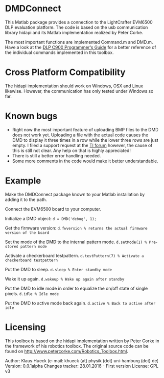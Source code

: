 # DMDConnect
This Matlab package provides a connection to the LightCrafter EVM6500 DLP evaluation platform. 
The code is based on the usb communication library hidapi and its Matlab implementation realized by Peter Corke. 

The most important functions are implemented Command.m and DMD.m. Have a look at the [DLP C900 Programmer's Guide](http://www.ti.com/lit/ug/dlpu018b/dlpu018b.pdf)
for a better reference of the individual commands implemented in this toolbox. 

# Cross Platform Compatibility
The hidapi implementation should work on Windows, OSX and Linux likewise. However, the communication has only tested under Windows so far. 

# Known bugs
* Right now the most important feature of uploading BMP files to the DMD does not work yet. Uploading a file with the actual code causes the DMD to display it three times in a row while the lower three rows are just empty. I filed a support request at the [TI forum](https://e2e.ti.com/support/dlp__mems_micro-electro-mechanical_systems/f/94/t/477635) however, the cause of this is still not clear. Any help on that is highly appreciated!
* There is still a better error handling needed.
* Some more comments in the code would make it better understandable. 

# Example
Make the DMDConnect package known to your Matlab installation by adding it to the path. 

Connect the EVM6500 board to your computer. 

Initialize a DMD object:
`d = DMD('debug', 1);`

Get the firmware version:
`d.fwversion % returns the actual firmware version of the board`

Set the mode of the DMD to the internal pattern mode.
`d.setMode(1) % Pre-stored pattern mode`

Activate a checkerboard testpattern.
`d.testPattern(7) % Activate a checkerboard testpattern`

Put the DMD to sleep. 
`d.sleep % Enter standby mode`

Wake it up again.
`d.wakeup % Wake up again after standby`

Put the DMD to idle mode in order to equalize the on/off state of single pixels.
`d.idle % Idle mode`

Put the DMD to active mode back again. 
`d.active % Back to active after idle`


# Licensing
This toolbox is based on the hidapi implementation written by Peter Corke
in the framework of his robotics toolbox. The original source code can be
found on http://www.petercorke.com/Robotics_Toolbox.html.

Author: Klaus Hueck (e-mail: khueck (at) physik (dot) uni-hamburg (dot) de)
Version: 0.0.1alpha
Changes tracker:  28.01.2016  - First version
License: GPL v3